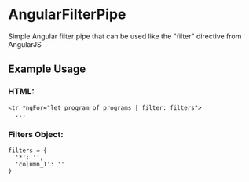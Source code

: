 # AngularFilterPipe
Simple Angular filter pipe that can be used like the "filter" directive from AngularJS


## Example Usage
### HTML:
```
<tr *ngFor="let program of programs | filter: filters">
  ...
```
### Filters Object:
```
filters = {
  '*': '',
  'column_1': ''
}
```

